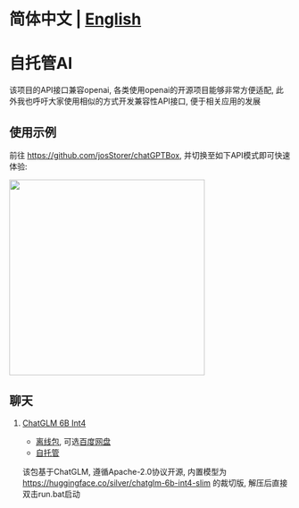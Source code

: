 # **简体中文 | [English](./README.md)**

# 自托管AI

该项目的API接口兼容openai, 各类使用openai的开源项目能够非常方便适配, 此外我也呼吁大家使用相似的方式开发兼容性API接口,
便于相关应用的发展

## 使用示例

前往 https://github.com/josStorer/chatGPTBox, 并切换至如下API模式即可快速体验:

<img width=350 src="https://user-images.githubusercontent.com/13366013/227125297-a933d37b-9af8-49a3-907d-9bd769cbabea.png">

## 聊天

1. [ChatGLM 6B Int4](https://github.com/THUDM/ChatGLM-6B)
    - [离线包](https://github.com/josStorer/selfhostedAI/releases),
      可选[百度网盘](https://pan.baidu.com/s/1wchIUHgne3gncIiLIeKBEQ?pwd=1111)
    - [自托管](https://huggingface.co/spaces/josStorer/ChatGLM-6B-Int4-API-OpenAI-Compatible)

   该包基于ChatGLM, 遵循Apache-2.0协议开源, 内置模型为 https://huggingface.co/silver/chatglm-6b-int4-slim 的裁切版,
   解压后直接双击run.bat启动
